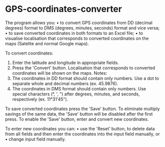 # GPS-coordinates-converter
The program allows you:
• to convert GPS coordinates from DD (decimal degrees) format to DMS (degrees, minutes, seconds) format and vice versa; 
•	to save converted coordinates in both formats to an Excel file;
•	to visualise localisation that corresponds to converted coordinates on the maps (Satelite and normal Google maps).

To convert coordinates:
1. Enter the latitude and longitude in appropriate fields. 
2. Press the 'Convert' button. Localisation that corresponds to converted coordinates will be shown on the maps.
Notes: 
1. The coordinates in DD format should contain only numbers. Use a dot to separate whole and decimal numbers (ex. 45.9876).
2. The coordinates in DMS format should contain only numbers. Use special characters (°, ', ") after degrees, minutes, and seconds, respectively (ex. 11°31'45"). 

To save converted coordinates press the 'Save' button. To eliminate multiply savings of the same data, the 'Save' button will be disabled after the first press. To enable the 'Save' button, enter and convert new coordinates.

To enter new coordinates you can:
• use the 'Reset' button, to delete data from all fields and then enter the coordinates into the input field manually, or 
• change input field manually.

